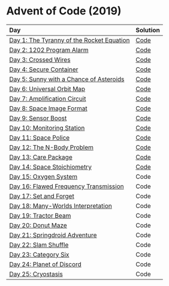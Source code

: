 # Advent of Code (2019)

|                      Day                      |         Solution       |
| :-------------------------------------------- | :--------------------- |
| [Day 1: The Tyranny of the Rocket Equation](https://adventofcode.com/2019/day/1) | [Code](day01/day01.py) |
| [Day 2: 1202 Program Alarm](https://adventofcode.com/2019/day/2) | [Code](day02/day02.py) |
| [Day 3: Crossed Wires](https://adventofcode.com/2019/day/3) | [Code](day03/day03.py) |
| [Day 4: Secure Container](https://adventofcode.com/2019/day/4) | [Code](day04/day04.py) |
| [Day 5: Sunny with a Chance of Asteroids](https://adventofcode.com/2019/day/5) | [Code](day05/day05.py) |
| [Day 6: Universal Orbit Map](https://adventofcode.com/2019/day/6) | [Code](day06/day06.py) |
| [Day 7: Amplification Circuit](https://adventofcode.com/2019/day/7) | [Code](day07/day07.py) |
| [Day 8: Space Image Format](https://adventofcode.com/2019/day/8) | [Code](day08/day08.py) |
| [Day 9: Sensor Boost](https://adventofcode.com/2019/day/9) | [Code](day09/day09.py) |
| [Day 10: Monitoring Station](https://adventofcode.com/2019/day/10) | [Code](day10/day10.py) |
| [Day 11: Space Police](https://adventofcode.com/2019/day/11) | [Code](day11/day11.py) |
| [Day 12: The N-Body Problem](https://adventofcode.com/2019/day/12) | [Code](day12/day12.py) |
| [Day 13: Care Package](https://adventofcode.com/2019/day/13) | [Code](day13/day13.py) |
| [Day 14: Space Stoichiometry](https://adventofcode.com/2019/day/14) | [Code](day14/day14.py) |
| [Day 15: Oxygen System](https://adventofcode.com/2019/day/15) | Code |
| [Day 16: Flawed Frequency Transmission](https://adventofcode.com/2019/day/16) | Code |
| [Day 17: Set and Forget](https://adventofcode.com/2019/day/17) | Code |
| [Day 18: Many-Worlds Interpretation](https://adventofcode.com/2019/day/18) | Code |
| [Day 19: Tractor Beam](https://adventofcode.com/2019/day/19) | Code |
| [Day 20: Donut Maze](https://adventofcode.com/2019/day/20) | Code |
| [Day 21: Springdroid Adventure](https://adventofcode.com/2019/day/21) | Code |
| [Day 22: Slam Shuffle](https://adventofcode.com/2019/day/22) | Code |
| [Day 23: Category Six](https://adventofcode.com/2019/day/23) | Code |
| [Day 24: Planet of Discord](https://adventofcode.com/2019/day/24) | Code |
| [Day 25: Cryostasis](https://adventofcode.com/2019/day/25) | Code |

